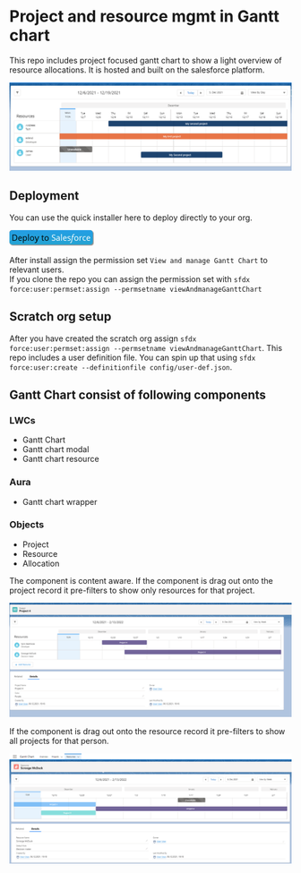 # Project and resource mgmt in Gantt chart

This repo includes project focused gantt chart to show a light overview of resource allocations.
It is hosted and built on the salesforce platform.

![Content aware project](/.assets/ganttChart.png)

## Deployment

You can use the quick installer here to deploy directly to your org.

[![Deploy to salesforce](/.assets/deploy.png)](https://githubsfdeploy.herokuapp.com/?owner=ehsky&repo=GanttChart)

After install assign the permission set `View and manage Gantt Chart` to relevant users. \
If you clone the repo you can assign the permission set with `sfdx force:user:permset:assign --permsetname viewAndmanageGanttChart`

## Scratch org setup

After you have created the scratch org assign `sfdx force:user:permset:assign --permsetname viewAndmanageGanttChart`.
This repo includes a user definition file. You can spin up that using `sfdx force:user:create --definitionfile config/user-def.json`.

## Gantt Chart consist of following components

### LWCs

- Gantt Chart
- Gantt chart modal
- Gantt chart resource

### Aura

- Gantt chart wrapper

### Objects

- Project
- Resource
- Allocation

The component is content aware.
If the component is drag out onto the project record it pre-filters to show only resources for that project.

![Content ware project](/.assets/contentAwareProject.png)

If the component is drag out onto the resource record it pre-filters to show all projects for that person.

![Content ware resource](/.assets/contentAwareResource.png)
